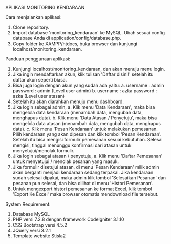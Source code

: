 APLIKASI MONITORING KENDARAAN

Cara menjalankan aplikasi:
1. Clone repository.
2. Import database 'monitoring_kendaraan' ke MySQL. Ubah sesuai config database Anda di application/config/database.php.
3. Copy folder ke XAMPP/htdocs, buka browser dan kunjungi localhost/monitoring_kendaraan.

Panduan penggunaan aplikasi:
1. Kunjungi localhost/monitoring_kendaraan, dan akan menuju menu login.
2. Jika ingin mendaftarkan akun, klik tulisan 'Daftar disini!' setelah itu daftar akun seperti biasa.
3. Bisa juga login dengan akun yang sudah ada yaitu:
    a.  username : admin
        password : admin 
        (Level user admin)
    b.  username : azka
        password : azka
        (Level user atasan)
4. Setelah itu akan diarahkan menuju menu dashboard.
5. Jika login sebagai admin,
    a.  Klik menu 'Data Kendaraan', maka bisa mengelola data kendaraan (menambah data, mengubah data, menghapus data).
    b.  Klik menu 'Data Atasan / Penyetuju', maka bisa mengelola data atasan (menambah data, mengubah data, menghapus data).
    c.  Klik menu 'Pesan Kendaraan' untuk melakukan pemesanan. Pilih kendaraan yang akan dipesan dan klik tombol 'Pesan Kendaraan'.
        Setelah itu bisa mengisi formulir pemesanan sesuai kebutuhan. Selesai mengisi, tinggal menunggu konfirmasi dari atasan untuk menyetujui/menolak formulir.
6. Jika login sebagai atasan / penyetuju,
    a.  Klik menu 'Daftar Pemesanan' untuk menyetujui / menolak pesanan yang masuk.
7. Jika formulir disetujui atasan, di menu 'Pesan Kendaraan' milik admin akan berganti menjadi kendaraan sedang terpakai. Jika kendaraan sudah selesai
    dipakai, maka admin klik tombol 'Selesaikan Pesanan' dan pesanan pun selesai, dan bisa dilihat di menu 'Histori Pemesanan'.
8. Untuk mengexport histori pemesanan ke format Excel, klik tombol 'Export Ke Excel' maka browser otomatis mendownload file tersebut.

System Requirement: 
1. Database MySQL
2. PHP versi 7.2.8 dengan framework CodeIgniter 3.1.10
3. CSS Bootstrap versi 4.5.2
4. JQuery versi 3.2.1
5. Template website Stisla2